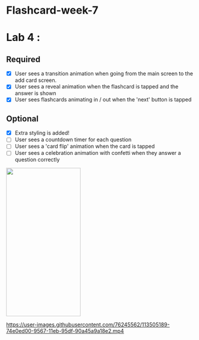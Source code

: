 # Flashcard-week-7

# Lab 4 : 

## Required
- [X] User sees a transition animation when going from the main screen to the add card screen.
- [X] User sees a reveal animation when the flashcard is tapped and the answer is shown
- [X] User sees flashcards animating in / out when the 'next' button is tapped

## Optional
- [X] Extra styling is added!
- [ ] User sees a countdown timer for each question
- [ ] User sees a 'card flip' animation when the card is tapped
- [ ] User sees a celebration animation with confetti when they answer a question correctly

<img src="https://user-images.githubusercontent.com/76245562/113505189-74e0ed00-9567-11eb-95df-90a45a9a18e2.mp4" width="200" height="400" />  


https://user-images.githubusercontent.com/76245562/113505189-74e0ed00-9567-11eb-95df-90a45a9a18e2.mp4
